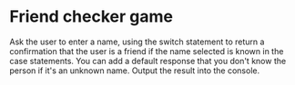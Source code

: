 # Friend checker game

Ask the user to enter a name, using the switch statement to return a confirmation
that the user is a friend if the name selected is known in the case statements. You
can add a default response that you don't know the person if it's an unknown name.
Output the result into the console.